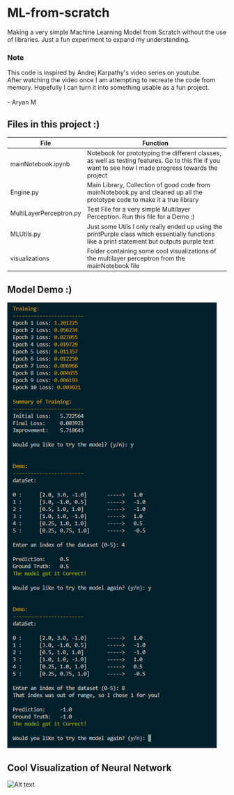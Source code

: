 # ML-from-scratch
Making a very simple Machine Learning Model from Scratch without the use of libraries. Just a fun experiment to expand my understanding.
### Note
This code is inspired by Andrej Karpathy's video series on youtube. <br> After watching the video once I am attempting to recreate the code from memory. Hopefully I can turn it into something usable as a fun project.<br><br>- Aryan M


## Files in this project :)
|File                       |   Function                                                                                                                                                |
----------------------------|---------------------------------------------------------------------------------------------------------------------------------------------------------- |
|mainNotebook.ipynb         |   Notebook for prototyping the different classes, as well as testing features. Go to this file if you want to see how I made progress towards the project |
Engine.py                   |   Main Library, Collection of good code from mainNotebook.py and cleaned up all the prototype code to make it a true library                              |
MultiLayerPerceptron.py     |   Test File for a very simple Multilayer Perceptron. Run this file for a Demo :)                                                                          |
MLUtils.py                  |   Just some Utils I only really ended up using the printPurple class which essentially functions like a print statement but outputs purple text           |
visualizations              |   Folder containing some cool visualizations of the multilayer perceptron from the mainNotebook file                                                      |

## Model Demo :)
![Alt text](visualizations/image.png)

## Cool Visualization of Neural Network

![Alt text](visualizations/goodLookingGraph-1.png)